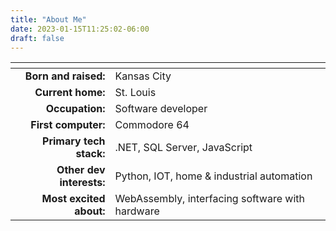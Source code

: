 ```yaml
---
title: "About Me"
date: 2023-01-15T11:25:02-06:00
draft: false
---
```




| <!-- -->                 | <!-- -->                                        |
|-------------------------:|-------------------------------------------------|
| **Born and raised:**     | Kansas City                                     |
| **Current home:**        | St. Louis                                       |
| **Occupation:**          | Software developer                              |
| **First computer:**      | Commodore 64                                    |
| **Primary tech stack:**  | .NET, SQL Server, JavaScript                    |
| **Other dev interests:** | Python, IOT, home & industrial automation       |
| **Most excited about:**  | WebAssembly, interfacing software with hardware |
